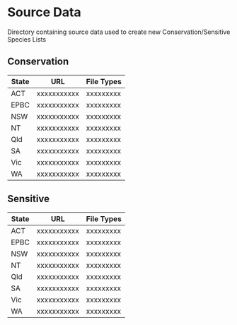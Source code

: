 # Source Data

Directory containing source data used to create new Conservation/Sensitive Species Lists

## Conservation

| **State** | **URL**|**File Types**|
| --------- | -------|--------------|
| ACT|xxxxxxxxxxx|xxxxxxxxx|xxxxxxxx|
| EPBC|xxxxxxxxxxx|xxxxxxxxx|xxxxxxxx|
| NSW|xxxxxxxxxxx|xxxxxxxxx|xxxxxxxx|
| NT|xxxxxxxxxxx|xxxxxxxxx|xxxxxxxx|
| Qld|xxxxxxxxxxx|xxxxxxxxx|xxxxxxxx|
| SA|xxxxxxxxxxx|xxxxxxxxx|xxxxxxxx|
| Vic|xxxxxxxxxxx|xxxxxxxxx|xxxxxxxx|
| WA|xxxxxxxxxxx|xxxxxxxxx|xxxxxxxx|


## Sensitive

| **State** | **URL**|**File Types**|
| --------- | -------|--------------|
| ACT|xxxxxxxxxxx|xxxxxxxxx|xxxxxxxx|
| EPBC|xxxxxxxxxxx|xxxxxxxxx|xxxxxxxx|
| NSW|xxxxxxxxxxx|xxxxxxxxx|xxxxxxxx|
| NT|xxxxxxxxxxx|xxxxxxxxx|xxxxxxxx|
| Qld|xxxxxxxxxxx|xxxxxxxxx|xxxxxxxx|
| SA|xxxxxxxxxxx|xxxxxxxxx|xxxxxxxx|
| Vic|xxxxxxxxxxx|xxxxxxxxx|xxxxxxxx|
| WA|xxxxxxxxxxx|xxxxxxxxx|xxxxxxxx|

